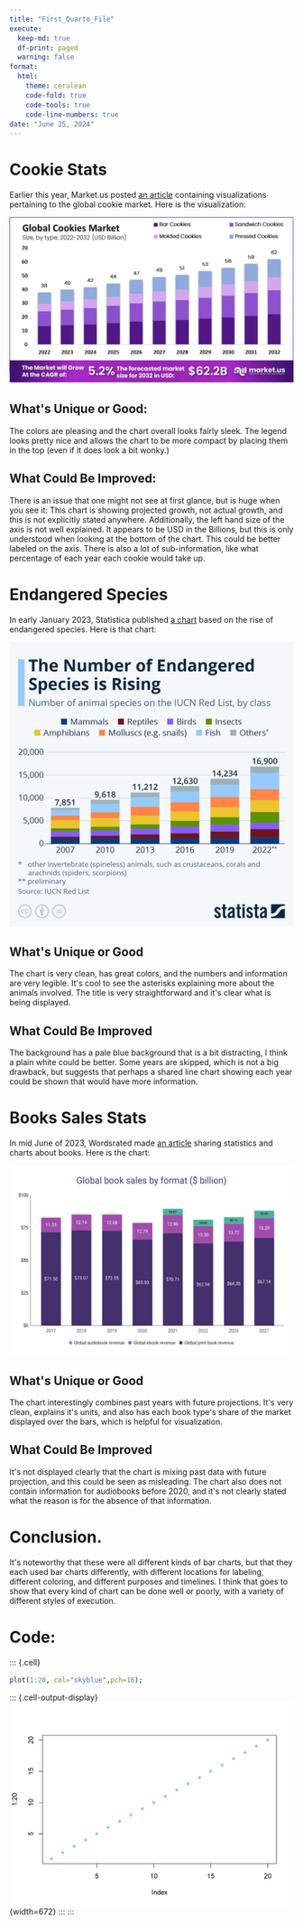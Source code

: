 ```yaml
---
title: "First_Quarto_File"
execute:
  keep-md: true
  df-print: paged
  warning: false
format:
  html:
    theme: cerulean
    code-fold: true
    code-tools: true
    code-line-numbers: true
date: "June 25, 2024"
---
```




# Cookie Stats

  Earlier this year, Market.us posted [an article]((https://media.market.us/cookies-statistics/)) containing visualizations pertaining to the global cookie market. Here is the visualization:

![cookie stats](global-cookies-market-size.jpg)

## What's Unique or Good:

  The colors are pleasing and the chart overall looks fairly sleek. The legend looks pretty nice and allows the chart to be more compact by placing them in the top (even if it does look a bit wonky.)

## What Could Be Improved:

  There is an issue that one might not see at first glance, but is huge when you see it: This chart is showing projected growth, not actual growth, and this is not explicitly stated anywhere. Additionally, the left hand size of the axis is not well explained. It appears to be USD in the Billions, but this is only understood when looking at the bottom of the chart. This could be better labeled on the axis. There is also a lot of sub-information, like what percentage of each year each cookie would take up.

# Endangered Species

  In early January 2023, Statistica published [a chart]((https://www.statista.com/chart/17122/number-of-threatened-species-red-list/)) based on the rise of endangered species. Here is that chart:

![Endangered Species](EndangeredSpecies.jpg)

## What's Unique or Good

  The chart is very clean, has great colors, and the numbers and information are very legible. It's cool to see the asterisks explaining more about the animals involved. The title is very straightforward and it's clear what is being displayed.

## What Could Be Improved

  The background has a pale blue background that is a bit distracting, I think a plain white could be better. Some years are skipped, which is not a big drawback, but suggests that perhaps a shared line chart showing each year could be shown that would have more information.

# Books Sales Stats

  In mid June of 2023, Wordsrated made [an article](https://wordsrated.com/book-sales-statistics/) sharing statistics and charts about books. Here is the chart:

![Book Sales by Format](Global-book-sales-by-format.png)

## What's Unique or Good

  The chart interestingly combines past years with future projections. It's very clean, explains it's units, and also has each book type's share of the market displayed over the bars, which is helpful for visualization.


## What Could Be Improved

  It's not displayed clearly that the chart is mixing past data with future projection, and this could be seen as misleading. The chart also does not contain information for audiobooks before 2020, and it's not clearly stated what the reason is for the absence of that information.
  
  
# Conclusion.

It's noteworthy that these were all different kinds of bar charts, but that they each used bar charts differently, with different locations for labeling, different coloring, and different purposes and timelines. I think that goes to show that every kind of chart can be done well or poorly, with a variety of different styles of execution.



# Code:


::: {.cell}

```{.r .cell-code}
plot(1:20, col="skyblue",pch=16);
```

::: {.cell-output-display}
![](First_Quarto_File_files/figure-html/unnamed-chunk-1-1.png){width=672}
:::
:::
